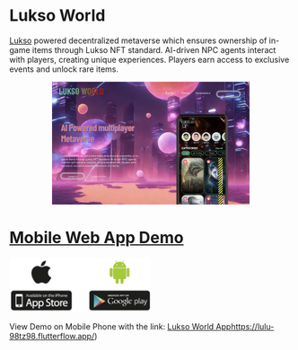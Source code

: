 # Lukso World

[Lukso](https://lukso.network/)  powered decentralized metaverse which ensures ownership of in-game items through Lukso NFT standard. AI-driven NPC agents interact with players, creating  unique experiences. Players earn access to exclusive events and unlock rare items.

<div align="center">
<img https://github.com/Lukso-World/.github
  src="https://github.com/Lukso-World/.github/raw/main/assets/banner.png" 
  style="width:70%; height:60%;" 
/>
</div>

# [Mobile Web App Demo](https://lulu-98tz98.flutterflow.app/)

<div align="left">
<img https://github.com/Lukso-World/.github
  src="https://github.com/Lukso-World/.github/raw/main/assets/appstore.webp" 
  style="width:50%; height:25%;" 
/>
</div>

View Demo on Mobile Phone with the link: [Lukso World App](https://lulu-98tz98.flutterflow.app/)https://lulu-98tz98.flutterflow.app/) 


